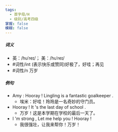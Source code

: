```yaml
---
tags:
  - 首字母/H
  - 级别/高考四级
掌握: false
模糊: false
---
```

##### 词义
- 英：/huˈreɪ/； 美：/huˈreɪ/
- #词性/int  (表示快乐或赞同)好极了，好哇；再见
- #词性/n  万岁
##### 例句
- Amy : Hooray ! Lingling is a fantastic goalkeeper .
	- 埃米：好哇！玲玲是一名奇妙的守门员。
- Hooray ! It 's the last day of school .
	- 万岁！这是本学期在学校的最后一天了。
- I 'm strong , Let me help you ! Hooray !
	- 我很强壮，让我来帮你！万岁！
